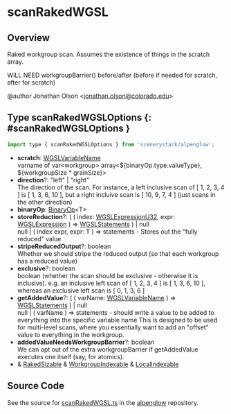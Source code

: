 # scanRakedWGSL

## Overview

Raked workgroup scan. Assumes the existence of things in the scratch array.

WILL NEED workgroupBarrier() before/after (before if needed for scratch, after for scratch)

@author Jonathan Olson &lt;jonathan.olson@colorado.edu&gt;

## Type scanRakedWGSLOptions {: #scanRakedWGSLOptions }


```js
import type { scanRakedWGSLOptions } from 'scenerystack/alpenglow';
```


- **scratch**: [WGSLVariableName](../alpenglow/WGSLString.md#WGSLVariableName)
<br>  varname of var&lt;workgroup&gt; array&lt;${binaryOp.type.valueType}, ${workgroupSize * grainSize}&gt;
- **direction**?: "left" | "right"
<br>  The direction of the scan. For instance, a left inclusive scan of [ 1, 2, 3, 4 ] is [ 1, 3, 6, 10 ],
  but a right incluive scan is [ 10, 9, 7, 4 ] (just scans in the other direction)
- **binaryOp**: [BinaryOp](../alpenglow/ConcreteType.md#BinaryOp)&lt;T&gt;
- **storeReduction**?: ( ( index: [WGSLExpressionU32](../alpenglow/WGSLString.md#WGSLExpressionU32), expr: [WGSLExpression](../alpenglow/WGSLString.md#WGSLExpression) ) =&gt; [WGSLStatements](../alpenglow/WGSLString.md#WGSLStatements) ) | <span style="color: hsla(calc(var(--md-hue) + 180deg),80%,40%,1);">null</span>
<br>  null | ( index expr, expr: T ) =&gt; statements - Stores out the "fully reduced" value
- **stripeReducedOutput**?: <span style="color: hsla(calc(var(--md-hue) + 180deg),80%,40%,1);">boolean</span>
<br>  Whether we should stripe the reduced output (so that each workgroup has a reduced value)
- **exclusive**?: <span style="color: hsla(calc(var(--md-hue) + 180deg),80%,40%,1);">boolean</span>
<br>  boolean (whether the scan should be exclusive - otherwise it is inclusive).
  e.g. an inclusive left scan of [ 1, 2, 3, 4 ] is [ 1, 3, 6, 10 ], whereas an exclusive left scan is [ 0, 1, 3, 6 ]
- **getAddedValue**?: ( ( varName: [WGSLVariableName](../alpenglow/WGSLString.md#WGSLVariableName) ) =&gt; [WGSLStatements](../alpenglow/WGSLString.md#WGSLStatements) ) | <span style="color: hsla(calc(var(--md-hue) + 180deg),80%,40%,1);">null</span>
<br>  null | ( varName ) =&gt; statements - should write a value to be added to everything into the specific variable name
  This is designed to be used for multi-level scans, where you essentially want to add an "offset" value to
  everything in the workgroup.
- **addedValueNeedsWorkgroupBarrier**?: <span style="color: hsla(calc(var(--md-hue) + 180deg),80%,40%,1);">boolean</span>
<br>  We can opt out of the extra workgroupBarrier if getAddedValue executes one itself (say, for atomics).
- &amp; [RakedSizable](../alpenglow/WGSLUtils.md#RakedSizable) &amp; [WorkgroupIndexable](../alpenglow/WGSLUtils.md#WorkgroupIndexable) &amp; [LocalIndexable](../alpenglow/WGSLUtils.md#LocalIndexable)




## Source Code

See the source for [scanRakedWGSL.ts](https://github.com/phetsims/alpenglow/blob/main/js/webgpu/wgsl/gpu/scanRakedWGSL.ts) in the [alpenglow](https://github.com/phetsims/alpenglow) repository.
